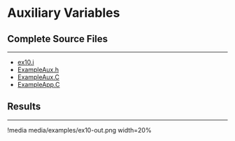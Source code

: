 # Auxiliary Variables

## Complete Source Files
---

- [ex10.i](https://github.com/idaholab/moose/blob/devel/examples/ex10_aux/ex10.i)
- [ExampleAux.h](https://github.com/idaholab/moose/blob/devel/examples/ex10_aux/include/auxkernels/ExampleAux.h)
- [ExampleAux.C](https://github.com/idaholab/moose/blob/devel/examples/ex10_aux/src/auxkernels/ExampleAux.C)
- [ExampleApp.C](https://github.com/idaholab/moose/blob/devel/examples/ex10_aux/src/base/ExampleApp.C)

## Results
---

!media media/examples/ex10-out.png width=20%
